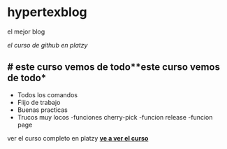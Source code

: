  # hypertexblog
el mejor blog

*el curso de github en platzy*
> 
## # este curso vemos de todo**este curso vemos de todo*

- Todos los comandos
- Flijo de trabajo
- Buenas practicas
- Trucos muy locos
-funciones cherry-pick
-funcion release
-funcion page

ver el curso completo en  platzy [**ve a ver el curso**](https://platzi.com/new-home/clases/1557-git-github/19977-readmemd-es-una-excelente-practica/)